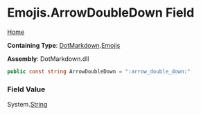 # Emojis\.ArrowDoubleDown Field

[Home](../../../README.md)

**Containing Type**: [DotMarkdown](../../README.md)\.[Emojis](../README.md)

**Assembly**: DotMarkdown\.dll

```csharp
public const string ArrowDoubleDown = ":arrow_double_down:"
```

### Field Value

System\.[String](https://docs.microsoft.com/en-us/dotnet/api/system.string)